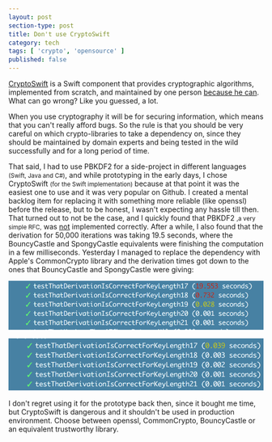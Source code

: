 ```yaml
---
layout: post
section-type: post
title: Don't use CryptoSwift
category: tech
tags: [ 'crypto', 'opensource' ]
published: false
---
```


[CryptoSwift](https://github.com/krzyzanowskim/CryptoSwift)
is a Swift component that provides
cryptographic algorithms, implemented from scratch, and maintained by one person
[because he can](https://github.com/krzyzanowskim/CryptoSwift/issues/5).
What can go wrong? Like you guessed, a lot.

When you use cryptography it will be for securing information, which means that you can't
really afford bugs. So the rule is that you should be very careful
on which crypto-libraries to take a dependency on, since they should be maintained by
domain experts and being tested in the wild successfully and for a long period of time.

That said, I had to use PBKDF2 for a side-project in different languages <small>(Swift, Java and C#)</small>,
and while prototyping in the early days, I chose CryptoSwift <small>(for the Swift implementation)</small>
because at that point it was the easiest one to use and it was very popular on Github.
I created a mental backlog item for replacing it with something more reliable (like
openssl) before the release, but to be honest, I wasn't expecting any hassle till then.
That turned out to not be the case, and I quickly found that PBKDF2 <small>,a very simple RFC,</small>
was [not](https://github.com/krzyzanowskim/CryptoSwift/issues/270)
 implemented correctly. After a while, I also found that the derivation for 50,000 iterations
was taking 19.5 seconds, where the BouncyCastle and SpongyCastle equivalents were
finishing the computation in a few milliseconds. Yesterday I managed to replace the dependency
with Apple's CommonCrypto library and the derivation times got down to the ones that
 BouncyCastle and SpongyCastle were giving:

![cryptoswift](/img/posts/cryptoswift/cryptoswift.png)

<img alt="commoncrypto" src="/img/posts/cryptoswift/commoncrypto.png"/>

I don't regret using it for the prototype back then, since it bought me time, but
CryptoSwift is dangerous and it shouldn't be used in production environment.
Choose between openssl, CommonCrypto, BouncyCastle or an equivalent trustworthy library.
